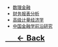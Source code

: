 - [数理金融](/courses/数理金融/README.md)
- [财务报表分析](/courses/财务报表分析/README.md)
- [高级计量经济学](/courses/高级计量经济学/README.md)
- [中国金融学前沿研究](/courses/中国金融学前沿研究/README.md)

<font size=5>

[$\quad \mathbf{\longleftarrow Back}$](README.md)
</font>